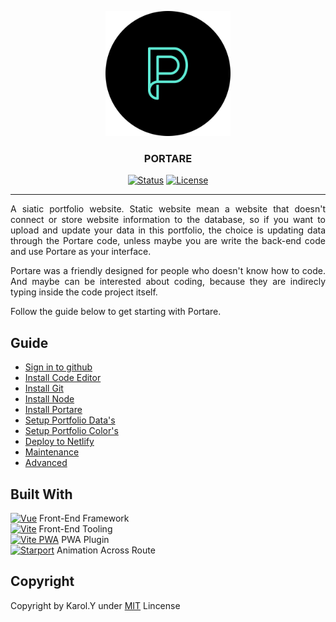 <p align="center">
  <a href="" rel="noopener">
 <img width=200px height=200px src="https://github.com/Nemure231/portare/blob/main/src/assets/logo.png?raw=true" alt="Portare"></a>
</p>

<h3 align="center">PORTARE</h3>

<div align="center">

[![Status](https://img.shields.io/badge/status-active-success.svg)]()
[![License](https://img.shields.io/badge/license-MIT-blue.svg)](/LICENSE)
</div>

---

<p align="justify">
    A siatic portfolio website. Static website mean a website that doesn't connect or store website information to the database, so if you want to upload and update your data in this portfolio, the choice is updating data through the Portare code, unless maybe you are write the back-end code and use Portare as your interface.
</p>

<p align="justify">
  Portare was a friendly designed for people who doesn't know how to code. And maybe can be interested about coding, because they are indirecly typing inside the code project itself.
</p>

<p align="justify">
  Follow the guide below to get starting with Portare.
</p>

## Guide
- [Sign in to github](../docs/GITHUB.md)
- [Install Code Editor](../docs/CODE_EDITOR.md)
- [Install Git](../docs/GIT.md)
- [Install Node](../docs/NODE.md)
- [Install Portare](../docs/GITHUB.md)
- [Setup Portfolio Data's](../docs/SETUP_DATA.md)
- [Setup Portfolio Color's](../docs/SETUP_COLOR.md)
- [Deploy to Netlify](../docs/DEPLOY.md)
- [Maintenance](../docs/MAINTENAnCE.md)
- [Advanced](../docs/MAINTENCE.md)


## Built With


<a href="https://vuejs.org/"><img width=40px height=40px src="https://vuejs.org/images/logo.png" alt="Vue"></a> Front-End Framework
<br>
<a href="https://vitejs.dev/"><img width=40px height=40px src="https://vitejs.dev/logo.svg" alt="Vite"></a> Front-End Tooling
<br>
<a href="https://vite-plugin-pwa.netlify.app/"><img width=50px height=50px src="https://vite-plugin-pwa.netlify.app/banner_light.svg" alt="Vite PWA"></a> PWA Plugin
<br>
<a href="https://vue-starport.netlify.app/"><img width=50px height=50px src="https://github.com/antfu/vue-starport/blob/main/graphs/logo.png" alt="Starport"></a> Animation Across Route


## Copyright

Copyright by Karol.Y under <a href="https://github.com/Nemure231/portare/blob/main/LICENSE">MIT</a> Lincense

